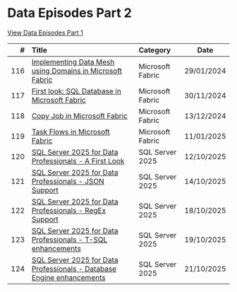 # Data Episodes Part 2

[View Data Episodes Part 1](https://github.com/antonchgr/episodes)

| # | Title | Category | Date |
| ---: | :--- | :--- | :---: |
| 116 | [Implementing Data Mesh using Domains in Microsoft Fabric](https://github.com/antonchgr/dataepisodes2024/tree/main/E116) | Microsoft Fabric | 29/01/2024 |
| 117 | [First look: SQL Database in Microsoft Fabric](https://github.com/antonchgr/dataepisodes2024/tree/main/E117) | Microsoft Fabric | 30/11/2024 |
| 118 | [Copy Job in Microsoft Fabric](https://github.com/antonchgr/dataepisodes2024/tree/main/E118) | Microsoft Fabric | 13/12/2024 |
| 119 | [Task Flows in Microsoft Fabric](https://github.com/antonchgr/dataepisodes2024/tree/main/E119) | Microsoft Fabric | 11/01/2025 |
| 120 | [SQL Server 2025 for Data Professionals - A First Look](https://github.com/antonchgr/dataepisodes2024/tree/main/E120) | SQL Server 2025 | 12/10/2025 |
| 121 | [SQL Server 2025 for Data Professionals - JSON Support](https://github.com/antonchgr/dataepisodes2024/tree/main/E121) | SQL Server 2025 | 14/10/2025 |
| 122 | [SQL Server 2025 for Data Professionals - RegEx Support](https://github.com/antonchgr/dataepisodes2024/tree/main/E122) | SQL Server 2025 | 18/10/2025 |
| 123 | [SQL Server 2025 for Data Professionals - T-SQL enhancements](https://github.com/antonchgr/dataepisodes2024/tree/main/E123) | SQL Server 2025 | 19/10/2025 |
| 124 | [SQL Server 2025 for Data Professionals - Database Engine enhancements](https://github.com/antonchgr/dataepisodes2024/tree/main/E124) | SQL Server 2025 | 21/10/2025 |

<!-- [View Data Episodes Part 3](https://github.com/antonchgr/episodes) -->
